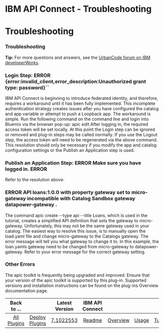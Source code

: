 
IBM API Connect - Troubleshooting
=================================

# Troubleshooting


### Troubleshooting




**Tip:** For more questions and answers, see the [UrbanCode forum on IBM developerWorks](https://developer.ibm.com/answers/smart-spaces/23/urbancode.html "UrbanCode forum").

### Login Step: ERROR {error:invalid\_client,error\_description:Unauthorized grant type: password}``


IBM API Connect is beginning to introduce federated identity, and therefore, requires a workaround until it has been fully implemented. This incomplete authentication strategy creates issues after you have configured the catalog and app variable or attempt to push a Loopback app. The workaround is simple. Run the following command on the command line and login into Bluemix via the browser pop-up: apic edit After logging in, the required access token will be set locally. At this point the Login step can be ignored or removed and plug-in steps may be called normally. If you use the Logout step, the access token will need to be regenerated via the above command. This resolution should only be necessary if you modify the app and catalog configuration settings or the Publish an Application step is used.


### Publish an Application Step: ERROR Make sure you have logged in. ERROR

Refer to the resolution above.


### ERROR API loans:1.0.0 with property gateway set to micro-gateway incompatible with Catalog Sandbox gateway datapower-gateway .


The command apic create --type api --title Loans, which is used in the tutorial, creates a simplified API definition that sets the gateway to micro-gateway. Unfortunately, this may not be the same gateway used in your catalog. The easiest way to resolve this issue, is to manually open the load.yaml file and change micro-gateway to the Catalogs gateway. The error message will tell you what gateway to change it to. In this example, the loan.yamls gateway need to be changed from micro-gateway to datapower-gateway. Refer to your error message for the correct gateway setting.


### Other Errors


The apic toolkit is frequently being upgraded and improved. Ensure that your version of the apic toolkit is supported by this plug-in. Supported versions and installation instructions can be found on the plug-ins Overview documentation page.


|Back to ...||Latest Version|IBM API Connect ||||||
| :---: | :---: | :---: | :---: | :---: | :---: | :---: | :---: | :---: |
|[All Plugins](../../index.md)|[Deploy Plugins](../README.md)|[7.1022553](https://raw.githubusercontent.com/UrbanCode/IBM-UCD-PLUGINS/main/files/apiconnect/apiconnect-7.1022553.zip)|[Readme](README.md)|[Overview](overview.md)|[Usage](usage.md)|[Tutorials](tutorials.md)|[Steps](steps.md)|[Downloads](downloads.md)|
